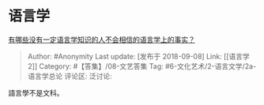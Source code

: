 # 语言学
[有哪些没有一定语言学知识的人不会相信的语言学上的事实？](https://www.zhihu.com/question/288560172/answer/487464867)

> Author: #Anonymity
> Last update: [发布于 2018-09-08]
> Link: [[语言学 2]]
> Category: #【答集】/08-文艺答集
> Tag: #6-文化艺术/2-语言文学/2a-语言学总论
> 评论区:
> 泛讨论:

語言學不是文科。
